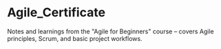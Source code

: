 # Agile_Certificate
Notes and learnings from the "Agile for Beginners" course – covers Agile principles, Scrum, and basic project workflows.
